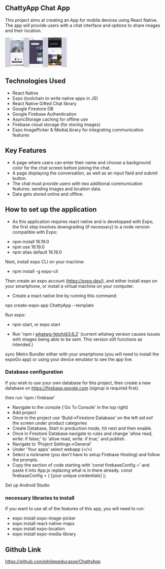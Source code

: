 ## ChattyApp Chat App

This project aims at creating an App for mobile devices using React Native. The app will
provide users with a chat interface and options to share images and their
location.

<img src="/assets/Screenshots/chattyApp.jpg" alt= "ChattyApp screen shot" width="200" margin= "0, auto">


## Technologies Used

- React Native
- Expo (toolchain to write native apps in JS)
- React Native Gifted Chat library
- Google Firestore DB
- Google Firebase Authentication
- AsyncStorage caching for offline use
- Firebase cloud storage (for storing images)
- Expo ImagePicker & MediaLibrary for integrating communication features

## Key Features

- A page where users can enter their name and choose a background color for the chat screen
before joining the chat.
- A page displaying the conversation, as well as an input field and submit button.
- The chat must provide users with two additional communication features: sending images
and location data.
- Data gets stored online and offline.

## How to set up the application

* As this application requires react native and is developped with Expo, the first step involves downgrading (if necessary) to a node version compatible with Expo:

- npm install 16.19.0
- npm use 16.19.0
- npm alias default 16.19.0

Next, install expo CLI on your machine: 

- npm install -g expo-cli

Then create an expo account (https://expo.dev/), and either install expo on your smartphone, or install a virtual machine on your computer.

* Create a react native line by running this command:

npx create-expo-app ChattyApp --template

Run expo:

- npm start, or expo start

- Run 'npm i whatwg-fetch@3.6.2' (current whatwg version causes issues with images being able to be sent. This version still functions as intended.)


sync Metro Bundler either with your smartphone (you will need to install the expoGo app) or using your device emulator to see the app live.

### Database configuration

If you wish to use your own database for this project, then create a new database on https://firebase.google.com (signup is required first). 

then run  'npm i firebase'

- Navigate to the console ('Go To Console' in the top right)
- Add project
- Once in the project use 'Build->Firestore Database' on the left sid eof the screen under product categories
- Create Database, Start in production mode, hit next and then enable.
- Once in Firestore Database navigate to rules and change 'allow read, write: if false;' to 'allow read, write: if true;' and publish.
- Navigate to 'Project Settings->General'
- Under 'Your apps' select webapp (</>)
- Select a nickname (you don't have to setup Firebase Hosting) and follow the prompts.
- Copy the section of code starting with 'const firebaseConfig =' and paste it into App.js replacing what is in there already.
const firebaseConfig = {
    [your unique credentials]
  };

Set up Android Studio

### necessary libraries to install

If you want to use all of the features of this app, you will need to run:

- expo install expo-image-picker
- expo install react-native-maps
- expo install expo-location
- expo install expo-media-library
   
## Github Link

https://github.com/philippeducasse/ChattyApp